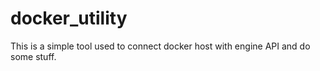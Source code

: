 # docker_utility
This is a simple tool used to connect docker host with engine API and do some stuff.